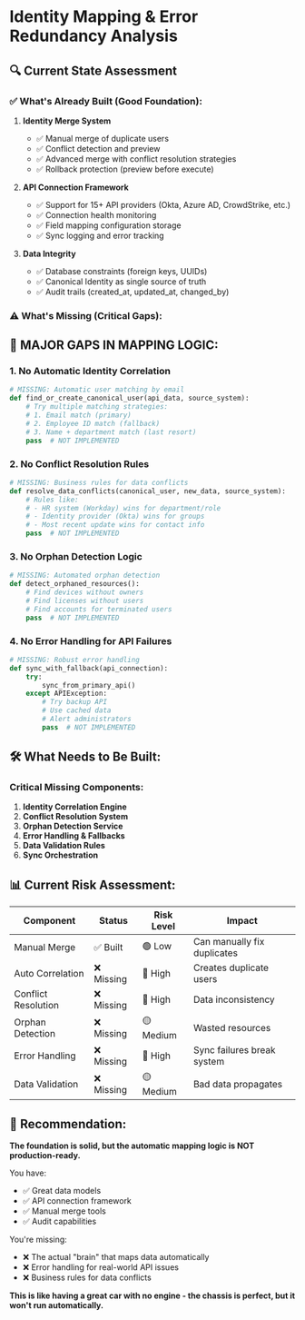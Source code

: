 # Identity Mapping & Error Redundancy Analysis

## 🔍 **Current State Assessment**

### ✅ **What's Already Built (Good Foundation):**

1. **Identity Merge System**
   - ✅ Manual merge of duplicate users
   - ✅ Conflict detection and preview
   - ✅ Advanced merge with conflict resolution strategies
   - ✅ Rollback protection (preview before execute)

2. **API Connection Framework**
   - ✅ Support for 15+ API providers (Okta, Azure AD, CrowdStrike, etc.)
   - ✅ Connection health monitoring
   - ✅ Field mapping configuration storage
   - ✅ Sync logging and error tracking

3. **Data Integrity**
   - ✅ Database constraints (foreign keys, UUIDs)
   - ✅ Canonical Identity as single source of truth
   - ✅ Audit trails (created_at, updated_at, changed_by)

### ⚠️ **What's Missing (Critical Gaps):**

## 🚨 **MAJOR GAPS IN MAPPING LOGIC:**

### **1. No Automatic Identity Correlation**
```python
# MISSING: Automatic user matching by email
def find_or_create_canonical_user(api_data, source_system):
    # Try multiple matching strategies:
    # 1. Email match (primary)
    # 2. Employee ID match (fallback)
    # 3. Name + department match (last resort)
    pass  # NOT IMPLEMENTED
```

### **2. No Conflict Resolution Rules**
```python
# MISSING: Business rules for data conflicts
def resolve_data_conflicts(canonical_user, new_data, source_system):
    # Rules like:
    # - HR system (Workday) wins for department/role
    # - Identity provider (Okta) wins for groups
    # - Most recent update wins for contact info
    pass  # NOT IMPLEMENTED
```

### **3. No Orphan Detection Logic**
```python
# MISSING: Automated orphan detection
def detect_orphaned_resources():
    # Find devices without owners
    # Find licenses without users
    # Find accounts for terminated users
    pass  # NOT IMPLEMENTED
```

### **4. No Error Handling for API Failures**
```python
# MISSING: Robust error handling
def sync_with_fallback(api_connection):
    try:
        sync_from_primary_api()
    except APIException:
        # Try backup API
        # Use cached data
        # Alert administrators
        pass  # NOT IMPLEMENTED
```

## 🛠️ **What Needs to Be Built:**

### **Critical Missing Components:**

1. **Identity Correlation Engine**
2. **Conflict Resolution System** 
3. **Orphan Detection Service**
4. **Error Handling & Fallbacks**
5. **Data Validation Rules**
6. **Sync Orchestration**

## 📊 **Current Risk Assessment:**

| Component | Status | Risk Level | Impact |
|-----------|--------|------------|---------|
| Manual Merge | ✅ Built | 🟢 Low | Can manually fix duplicates |
| Auto Correlation | ❌ Missing | 🔴 High | Creates duplicate users |
| Conflict Resolution | ❌ Missing | 🔴 High | Data inconsistency |
| Orphan Detection | ❌ Missing | 🟡 Medium | Wasted resources |
| Error Handling | ❌ Missing | 🔴 High | Sync failures break system |
| Data Validation | ❌ Missing | 🟡 Medium | Bad data propagates |

## 🎯 **Recommendation:**

**The foundation is solid, but the automatic mapping logic is NOT production-ready.**

You have:
- ✅ Great data models
- ✅ API connection framework  
- ✅ Manual merge tools
- ✅ Audit capabilities

You're missing:
- ❌ The actual "brain" that maps data automatically
- ❌ Error handling for real-world API issues
- ❌ Business rules for data conflicts

**This is like having a great car with no engine - the chassis is perfect, but it won't run automatically.**
